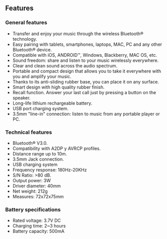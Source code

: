 ## Features

### General features

* Transfer and enjoy your music through the wireless Bluetooth® technology.
* Easy pairing with tablets, smartphones, laptops, MAC, PC and any other Bluetooth® device.
* Compatible with iOS, ANDROID™, Windows, Blackberry, MAC OS, etc.
* Sound freedom: share and listen to your music wirelessly everywhere.
* Clear and clean sound across the audio spectrum.
* Portable and compact design that allows you to take it everywhere with you and amplify your music.
* Thanks to its anti-sliding rubber base, you can place it on any surface. 
* Smart design with high quality rubber finish.
* Recall function. Answer your last call just by pressing a button on the speaker.
* Long-life lithium rechargeable battery.
* USB port charging system.
* 3.5mm "line-in" connection: listen to music from any portable player or PC.

### Technical features

* Bluetooth® V3.0. 
* Compatibility with A2DP y AVRCP profiles.
* Distance range up to 10m.
* 3.5mm Jack connection.
* USB charging system
* Frequency response: 180Hz-20KHz
* S/N Ratio: >80 dB.
* Output power: 3W
* Driver diameter: 40mm
* Net weight: 212g
* Measures: 72x72x75mm

### Battery specifications

* Rated voltage: 3.7V DC
* Charging time: 2~3 hours
* Battery capacity: 500mA
